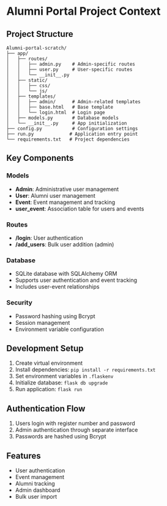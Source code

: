 # Alumni Portal Project Context

## Project Structure

```
Alumni-portal-scratch/
├── app/
│   ├── routes/
│   │   ├── admin.py    # Admin-specific routes
│   │   ├── user.py     # User-specific routes
│   │   └── __init__.py
│   ├── static/
│   │   ├── css/
│   │   └── js/
│   ├── templates/
│   │   ├── admin/      # Admin-related templates
│   │   ├── base.html   # Base template
│   │   └── login.html  # Login page
│   ├── models.py       # Database models
│   └── __init__.py     # App initialization
├── config.py           # Configuration settings
├── run.py             # Application entry point
└── requirements.txt   # Project dependencies
```

## Key Components

### Models

-   **Admin**: Administrative user management
-   **User**: Alumni user management
-   **Event**: Event management and tracking
-   **user_event**: Association table for users and events

### Routes

-   **/login**: User authentication
-   **/add_users**: Bulk user addition (admin)

### Database

-   SQLite database with SQLAlchemy ORM
-   Supports user authentication and event tracking
-   Includes user-event relationships

### Security

-   Password hashing using Bcrypt
-   Session management
-   Environment variable configuration

## Development Setup

1. Create virtual environment
2. Install dependencies: `pip install -r requirements.txt`
3. Set environment variables in `.flaskenv`
4. Initialize database: `flask db upgrade`
5. Run application: `flask run`

## Authentication Flow

1. Users login with register number and password
2. Admin authentication through separate interface
3. Passwords are hashed using Bcrypt

## Features

-   User authentication
-   Event management
-   Alumni tracking
-   Admin dashboard
-   Bulk user import
